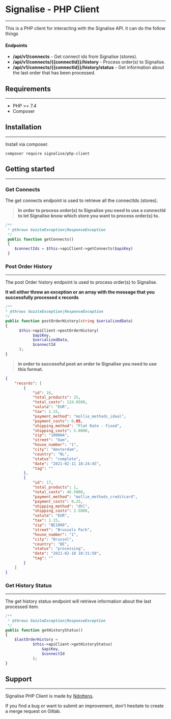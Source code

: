 # Signalise - PHP Client
***

This is a PHP client for interacting with the Signalise API. it can do the follow things

#### Endpoints
- **/api/v1/connects** - Get connect ids from Signalise (stores).
- **/api/v1/connects/{{connectId}}/history** - Process order(s) to Signalise.
- **/api/v1/connects/{{connectId}}/history/status** - Get information about the last order that has been processed.

## Requirements
***
- PHP >= 7.4
- Composer

## Installation
***

Install via composer.

```
composer require signalise/php-client
```

## Getting started
***

### Get Connects

The get connects endpoint is used to retrieve all the connectIds (stores). 

> **In order to process order(s) to Signalise you need to use a connectId to let
Signalise know which store you want to process order(s) to.**


```php
/**
 * @throws GuzzleException|ResponseException
 */
 public function getConnects()
 {
    $connectIds = $this->apiClient->getConnects($apiKey)
 }
```

### Post Order History
***

The post Order history endpoint is used to process order(s) to Signalise. 

**It wil either throw an exception or an array with the message that you successfully processed x records**
```php
/**
* @throws GuzzleException|ResponseException
*/
public function postOrderHistory(string $serializedData)
{
      $this->apiClient->postOrderHistory(
            $apiKey,
            $serializedData,
            $connectId
      );
}
```

> **in order to successful post an order to Signalise you need to use this format.**

```json
{
    "records": [
        {
            "id": 16,
            "total_products": 25,
            "total_costs": 124.6500,
            "valuta": "EUR",
            "tax": 1.15,
            "payment_method": "mollie_methods_ideal",
            "payment_costs": 0.05,
            "shipping_method": "Flat Rate - Fixed",
            "shipping_costs": 5.0000,
            "zip": "1000AA",
            "street": "Dam",
            "house_number": "1",
            "city": "Amsterdam",
            "country": "NL",
            "status": "complete",
            "date": "2021-02-11 18:24:45",
            "tag": ""
        },
        {
            "id": 17,
            "total_products": 1,
            "total_costs": 46.5000,
            "payment_method": "mollie_methods_creditcard",
            "payment_costs": 0.25,
            "shipping_method": "dhl",
            "shipping_costs": 2.5000,
            "valuta": "EUR",
            "tax": 1.15,
            "zip": "BE1000",
            "street": "Brussels Park",
            "house_number": "1",
            "city": "Brussel",
            "country": "BE",
            "status": "processing",
            "date": "2021-02-18 10:31:50",
            "tag": ""
        }
    ]
}
```

### Get History Status
***

The get history status endpoint will retrieve information about the last processed item.
```php
/**
 * @throws GuzzleException|ResponseException
 */
public function getHistoryStatus()
{
    $lastOrderHistory = 
            $this->apiClient->getHistoryStatus(
                $apiKey,
                $connectId
            );        
}
```

## Support
***

Signalise PHP Client is made by [Ndottens](https://github.com/Ndottens).

If you find a bug or want to submit an improvement, don't hesitate to create a merge request on Gitlab.